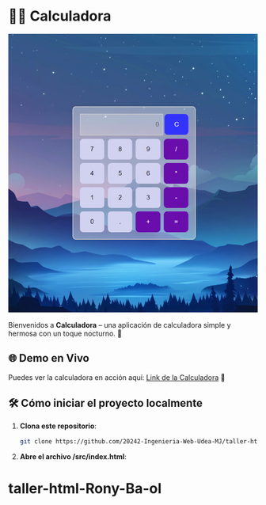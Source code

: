 ﻿# 🌌✨ Calculadora

![Calculadora](app.png)

Bienvenidos a **Calculadora** – una aplicación de calculadora simple y hermosa con un toque nocturno. 🌙

## 🌐 Demo en Vivo

Puedes ver la calculadora en acción aquí: [Link de la Calculadora](https://delightful-hill-040df621e.5.azurestaticapps.net/) 🚀

## 🛠️ Cómo iniciar el proyecto localmente

1. **Clona este repositorio**:
   ```bash
   git clone https://github.com/20242-Ingenieria-Web-Udea-MJ/taller-html-Rony-Ba-ol
   ```
2. **Abre el archivo /src/index.html**:
# taller-html-Rony-Ba-ol
